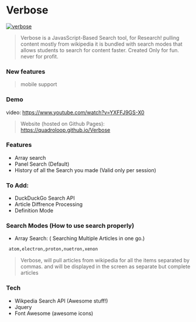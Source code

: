 # Verbose
[![verbose](https://quadroloop.github.io/Verbose/img/verbose-app.png)](https://nodesource.com/products/nsolid)

> Verbose is a JavasScript-Based Search tool, for Research! pulling content mostly from wikipedia it is bundled with search modes that allows students to search for content faster. Created Only for fun. never for profit.

### New features
> mobile support

### Demo
 video: https://www.youtube.com/watch?v=YXFFJ9GS-X0
 > Website (hosted on Github Pages): https://quadroloop.github.io/Verbose

### Features
 - Array search
 - Panel Search (Default)
 - History of all the Search you made (Valid only per session)


### To Add:
 - DuckDuckGo Search API
 - Article Diffrence Processing
 - Definition Mode

### Search Modes (How to use search properly)
- Array Search: ( Searching Multiple Articles in one go.)
```sh
 atom,electron,proton,nuetron,xenon
```
> Verbose, will pull articles from wikipedia for all the items separated by commas.
> and will be displayed in the screen as separate but complete articles

### Tech
- Wikpedia Search API (Awesome stuff!)
- Jquery
- Font Awesome (awesome icons)
